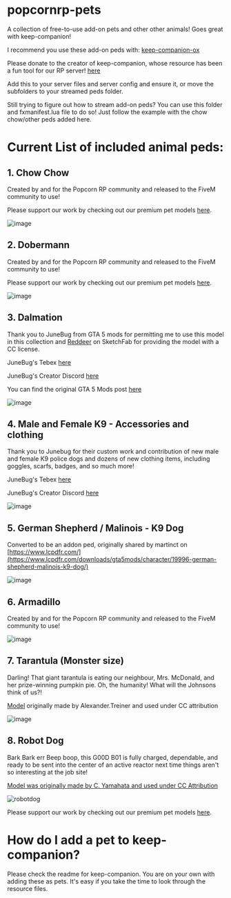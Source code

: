 # popcornrp-pets
A collection of free-to-use add-on pets and other other animals! Goes great with keep-companion!

I recommend you use these add-on peds with: [keep-companion-ox](https://github.com/alberttheprince/keep-companion-ox)

Please donate to the creator of keep-companion, whose resource has been a fun tool for our RP server! [here](https://ko-fi.com/swkeep)

Add this to your server files and server config and ensure it, or move the subfolders to your streamed peds folder. 

Still trying to figure out how to stream add-on peds? You can use this folder and fxmanifest.lua file to do so! Just follow the example with the chow chow/other peds added here. 

# Current List of included animal peds:

## 1. Chow Chow

Created by and for the Popcorn RP community and released to the FiveM community to use! 

Please support our work by checking out our premium pet models [here](https://popcornrp-store.tebex.io/).

![image](https://github.com/alberttheprince/popcornrp-pets/assets/85725579/208f06c4-2801-4611-938f-a5c9c87581bf)

## 2. Dobermann

Created by and for the Popcorn RP community and released to the FiveM community to use! 

Please support our work by checking out our premium pet models [here](https://popcornrp-store.tebex.io/).

![image](https://github.com/alberttheprince/popcornrppets/assets/85725579/334daae4-06e8-4c0f-bbdb-700c05cc9f65)

## 3. Dalmation

Thank you to JuneBug from GTA 5 mods for permitting me to use this model in this collection and [Reddeer](https://sketchfab.com/billl90) on SketchFab for providing the model with a CC license.

JuneBug's Tebex [here](https://bugs-basement.tebex.io/)

JuneBug's Creator Discord [here](discord.gg/bugsmods)

You can find the original GTA 5 Mods post [here](https://www.gta5-mods.com/player/dalmatian-ped-add-on-replace)

![image](https://github.com/alberttheprince/popcornrppets/assets/85725579/85a8fada-987e-42ec-bff5-1d3acfc84476)

## 4. Male and Female K9 - Accessories and clothing

Thank you to Junebug for their custom work and contribution of new male and female K9 police dogs and dozens of new clothing items, including goggles, scarfs, badges, and so much more!

JuneBug's Tebex [here](https://bugs-basement.tebex.io/)

JuneBug's Creator Discord [here](discord.gg/bugsmods)

![image](https://github.com/user-attachments/assets/96b1829f-10f0-455e-bcbb-49635d126f01)


## 5. German Shepherd / Malinois - K9 Dog 

Converted to be an addon ped, originally shared by martinct on [https://www.lcpdfr.com/](https://www.lcpdfr.com/downloads/gta5mods/character/19996-german-shepherd-malinois-k9-dog/)

![image](https://github.com/alberttheprince/popcornrppets/assets/85725579/646cc193-8180-434f-a61b-58458cb900de)

## 6. Armadillo

Created by and for the Popcorn RP community and released to the FiveM community to use! 

![image](https://github.com/user-attachments/assets/6b7b396c-5085-415a-a5f4-3e4223e1bfc6)

## 7. Tarantula (Monster size)



Darling! That giant tarantula is eating our neighbour, Mrs. McDonald, and her prize-winning pumpkin pie. Oh, the humanity! What will the Johnsons think of us?!

[Model](https://sketchfab.com/3d-models/tarantula-6890f5b34af947f4b416a23cbd4e56c0) originally made by Alexander.Treiner and used under CC attribution

![image](https://github.com/user-attachments/assets/964e8a77-59b0-4844-bbf2-735d3bf148b4)


## 8. Robot Dog



Bark Bark err Beep boop, this G00D B01 is fully charged, dependable, and ready to be sent into the center of an active reactor next time things aren't so interesting at the job site!

[Model was originally made by C. Yamahata and used under CC Attribution](https://sketchfab.com/3d-models/robot-dog-unitree-go1-926627f69b194b6da4fbf8a31df49303)

![robotdog](https://github.com/user-attachments/assets/8acc762f-22ac-447f-9cd5-fe998e23ec59)

Please support our work by checking out our premium pet models [here](https://popcornrp-store.tebex.io/).




# How do I add a pet to keep-companion?

Please check the readme for keep-companion. You are on your own with adding these as pets. It's easy if you take the time to look through the resource files.
